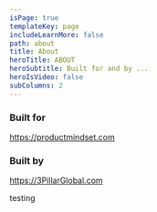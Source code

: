 ```yaml
---
isPage: true
templateKey: page
includeLearnMore: false
path: about
title: About
heroTitle: ABOUT
heroSubtitle: Built for and by ...
heroIsVideo: false
subColumns: 2
---
```

### Built for

https://productmindset.com

### Built by

https://3PillarGlobal.com

testing
